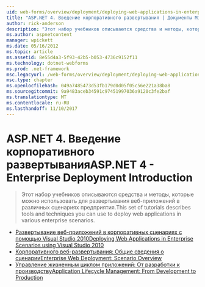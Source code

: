 ```yaml
---
uid: web-forms/overview/deployment/deploying-web-applications-in-enterprise-scenarios/index
title: "ASP.NET 4. Введение корпоративного развертывания | Документы Microsoft"
author: rick-anderson
description: "Этот набор учебников описываются средства и методы, которые можно использовать для развертывания веб-приложений в различных сценариях предприятия."
ms.author: aspnetcontent
manager: wpickett
ms.date: 05/16/2012
ms.topic: article
ms.assetid: 8e55d4a3-5f93-42b5-b053-4736c9152f11
ms.technology: dotnet-webforms
ms.prod: .net-framework
msc.legacyurl: /web-forms/overview/deployment/deploying-web-applications-in-enterprise-scenarios
msc.type: chapter
ms.openlocfilehash: 049a7485473d53fb179d0d05f05c56e221a38ba8
ms.sourcegitcommit: 9a9483aceb34591c97451997036a9120c3fe2baf
ms.translationtype: MT
ms.contentlocale: ru-RU
ms.lasthandoff: 11/10/2017
---
```

<a name="aspnet-4---enterprise-deployment-introduction"></a><span data-ttu-id="c23c6-103">ASP.NET 4. Введение корпоративного развертывания</span><span class="sxs-lookup"><span data-stu-id="c23c6-103">ASP.NET 4 - Enterprise Deployment Introduction</span></span>
====================
> <span data-ttu-id="c23c6-104">Этот набор учебников описываются средства и методы, которые можно использовать для развертывания веб-приложений в различных сценариях предприятия.</span><span class="sxs-lookup"><span data-stu-id="c23c6-104">This set of tutorials describes tools and techniques you can use to deploy web applications in various enterprise scenarios.</span></span>


- [<span data-ttu-id="c23c6-105">Развертывание веб-приложений в корпоративных сценариях с помощью Visual Studio 2010</span><span class="sxs-lookup"><span data-stu-id="c23c6-105">Deploying Web Applications in Enterprise Scenarios using Visual Studio 2010</span></span>](deploying-web-applications-in-enterprise-scenarios.md)
- [<span data-ttu-id="c23c6-106">Корпоративного веб-развертывания: Общие сведения о сценарии</span><span class="sxs-lookup"><span data-stu-id="c23c6-106">Enterprise Web Deployment: Scenario Overview</span></span>](enterprise-web-deployment-scenario-overview.md)
- [<span data-ttu-id="c23c6-107">Управление жизненным циклом приложений: От разработки к производству</span><span class="sxs-lookup"><span data-stu-id="c23c6-107">Application Lifecycle Management: From Development to Production</span></span>](application-lifecycle-management-from-development-to-production.md)
